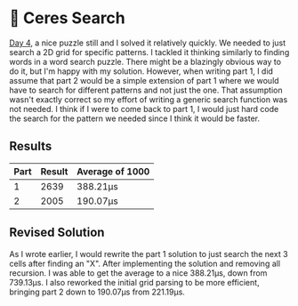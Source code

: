 # 🎄 Ceres Search

[Day 4](https://adventofcode.com/2024/day/4), a nice puzzle still and I solved it relatively quickly. We needed to just search a 2D grid for specific patterns. I tackled it thinking similarly to finding words in a word search puzzle. There might be a blazingly obvious way to do it, but I'm happy with my solution. However, when writing part 1, I did assume that part 2 would be a simple extension of part 1 where we would have to search for different patterns and not just the one. That assumption wasn't exactly correct so my effort of writing a generic search function was not needed. I think if I were to come back to part 1, I would just hard code the search for the pattern we needed since I think it would be faster.

## Results

| Part | Result | Average of 1000 |
| ---- | ------ | --------------- |
| 1    | 2639   | 388.21µs        |
| 2    | 2005   | 190.07µs        |

## Revised Solution

As I wrote earlier, I would rewrite the part 1 solution to just search the next 3 cells after finding an "X". After implementing the solution and removing all recursion. I was able to get the average to a nice 388.21µs, down from 739.13µs. I also reworked the initial grid parsing to be more efficient, bringing part 2 down to 190.07µs from 221.19µs.
